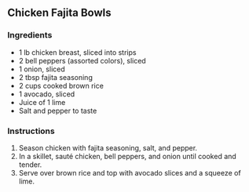 ## Chicken Fajita Bowls
### Ingredients
- 1 lb chicken breast, sliced into strips
- 2 bell peppers (assorted colors), sliced
- 1 onion, sliced
- 2 tbsp fajita seasoning
- 2 cups cooked brown rice
- 1 avocado, sliced
- Juice of 1 lime
- Salt and pepper to taste

### Instructions
1. Season chicken with fajita seasoning, salt, and pepper.
2. In a skillet, sauté chicken, bell peppers, and onion until cooked and tender.
3. Serve over brown rice and top with avocado slices and a squeeze of lime.
